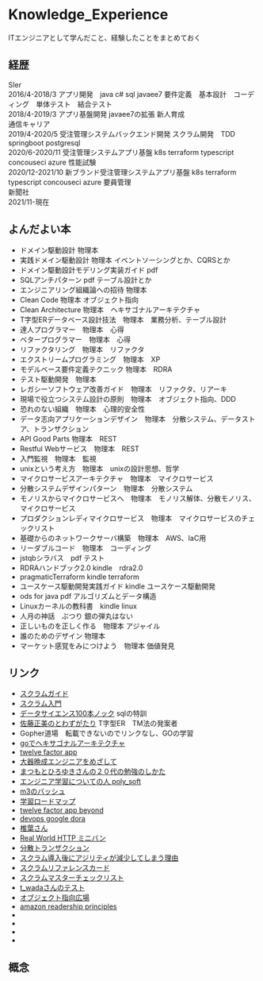 # Knowledge_Experience
ITエンジニアとして学んだこと、経験したことをまとめておく


## 経歴
SIer   
2016/4-2018/3 アプリ開発　java c# sql javaee7 要件定義　基本設計　コーディング　単体テスト　結合テスト   
2018/4-2019/3 アプリ基盤開発 javaee7の拡張 新人育成   
通信キャリア   
2019/4-2020/5 受注管理システムバックエンド開発 スクラム開発　TDD springboot postgresql   
2020/6-2020/11 受注管理システムアプリ基盤 k8s terraform typescript concouseci azure 性能試験   
2020/12-2021/10 新ブランド受注管理システムアプリ基盤 k8s terraform typescript concouseci azure 要員管理   
新聞社   
2021/11-現在    

## よんだよい本
* ドメイン駆動設計 物理本 
* 実践ドメイン駆動設計 物理本 イベントソーシングとか、CQRSとか
* ドメイン駆動設計モデリング実装ガイド pdf
* SQLアンチパターン pdf テーブル設計とか
* エンジニアリング組織論への招待 物理本 
* Clean Code 物理本 オブジェクト指向
* Clean Architecture 物理本　ヘキサゴナルアーキテクチャ
* T字型ERデータベース設計技法　物理本　業務分析、テーブル設計
* 達人プログラマー　物理本　心得
* ベタープログラマー　物理本　心得
* リファクタリング　物理本　リファクタ
* エクストリームプログラミング　物理本　XP
* モデルベース要件定義テクニック 物理本　RDRA
* テスト駆動開発　物理本
* レガシーソフトウェア改善ガイド　物理本　リファクタ、リアーキ
* 現場で役立つシステム設計の原則　物理本　オブジェクト指向、DDD
* 恐れのない組織　物理本　心理的安全性
* データ志向アプリケーションデザイン　物理本　分散システム、データストア、トランザクション
* API Good Parts 物理本　REST
* Restful Webサービス　物理本　REST
* 入門監視　物理本　監視
* unixという考え方　物理本　unixの設計思想、哲学
* マイクロサービスアーキテクチャ　物理本　マイクロサービス
* 分散システムデザインパターン　物理本　分散システム
* モノリスからマイクロサービスへ　物理本　モノリス解体、分散モノリス、マイクロサービス
* プロダクションレディマイクロサービス　物理本　マイクロサービスのチェックリスト
* 基礎からのネットワークサーバ構築　物理本　AWS、IaC用
* リーダブルコード　物理本　コーディング
* jstqbシラバス　pdf テスト
* RDRAハンドブック2.0 kindle　rdra2.0
* pragmaticTerraform kindle terraform
* ユースケース駆動開発実践ガイド kindle ユースケース駆動開発
* ods for java pdf アルゴリズムとデータ構造
* Linuxカーネルの教科書　kindle linux
* 人月の神話　ぶつり 銀の弾丸はない
* 正しいものを正しく作る　物理本 アジャイル 
* 誰のためのデザイン 物理本  
* マーケット感覚をみにつけよう　物理本 価値発見 

## リンク
* [スクラムガイド](https://scrumguides.org/docs/scrumguide/v2020/2020-Scrum-Guide-Japanese.pdf) 
* [スクラム入門](https://www.pastoraldog.com/THESCRUMPRIMER_ja.pdf)
* [データサイエンス100本ノック](https://github.com/The-Japan-DataScientist-Society/100knocks-preprocess) sqlの特訓
* [佐藤正美のとわずがたり](http://www.sdi-net.co.jp/) T字型ER　TM法の発案者
* Gopher道場　転載できないのでリンクなし、GOの学習
* [goでヘキサゴナルアーキテクチャ](https://qiita.com/rema424/items/9ffbdf584b705cae6a19)
* [twelve factor app](https://12factor.net/ja/)
* [大器晩成エンジニアをめざして](https://gihyo.jp/dev/serial/01/continue-power)
* [まつもとひろゆきさんの２０代の勉強のしかた](https://qiita.com/ngron/items/096dded40a7d5374c421)
* [エンジニア学習についての人 poly_soft](https://qiita.com/poly_soft)
* [m3のバッシュ](https://www.m3tech.blog/entry/2018/08/21/bash-scripting)
* [学習ロードマップ](https://github.com/kamranahmedse/developer-roadmap)
* [twelve factor app beyond](https://qiita.com/yusukaaay/items/7ae2df0b0e9cc66ac572)
* [devops google dora](https://cloud.google.com/architecture/devops/capabilities?hl=ja)
* [椎葉さん](https://speakerdeck.com/bufferings/tech-lead-in-scrum)
* [Real World HTTP ミニバン](https://www.oreilly.co.jp/books/9784873118789/)
* [分散トランザクション](https://www.slideshare.net/kumagi/ss-78765920)
* [スクラム導入後にアジリティが減少してしまう理由](https://scrummaster.jp/downloads/Why-Scrum-Isnt-Making-Your-Company-Very-Agile-jp.pdf)
* [スクラムリファレンスカード](https://scrumreferencecard.com/ScrumReferenceCard-jp.pdf)
* [スクラムマスターチェックリスト](https://scrummasterchecklist.org/pdf/Scrum-Master-Checklist-jp.pdf)
* [t_wadaさんのテスト](https://www.slideshare.net/t_wada/test-strategy-and-tactics)
* [オブジェクト指向広場](https://www.ogis-ri.co.jp/otc/hiroba/topic/oo.html)
* [amazon readership principles](https://www.amazon.jobs/jp/principles)
* []()
* []()
* []()
* []()

## 概念
